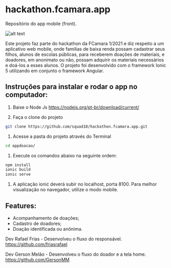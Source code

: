 # hackathon.fcamara.app
Repositório do app mobile (front).

![alt text](https://i.postimg.cc/LXjTgrMH/Squad18-1.jpg)

Este projeto faz parte do hackathon da FCamara 1/2021 e diz respeito a um aplicativo web mobile, onde familias de baixa renda possam cadastrar seus filhos, alunos de escolas públicas, para receberem doações de materiais, e doadores, em anonimato ou não, possam adquirir os materiais necessários e doá-los a esses alunos. O projeto foi desenvolvido com o framework Ionic 5 utilizando em conjunto o framework Angular.

## Instruções para instalar e rodar o app no computador:

1. Baixe o Node Js
https://nodejs.org/pt-br/download/current/

1. Faça o clone do projeto
```sh
git clone https://github.com/squad18/hackathon.fcamara.app.git
```

1. Acesse a pasta do projeto através do Terminal
```sh
cd appdoacao/
```

1. Execute os comandos abaixo na seguinte ordem:

```sh
npm install
ionic build
ionic serve
```

1. A aplicação ionic deverá subir no localhost, porta 8100.
Para melhor visualização no navegador, utilize o modo mobile.

## Features:

- Acompanhamento de doações;
- Cadastro de doadores;
- Doação identificada ou anônima.

Dev Rafael Frias - Desenvolveu o fluxo do responsável.
https://github.com/friasrafael

Dev Gerson Melão - Desenvolveu o fluxo do doador e a tela home.
https://github.com/GersonMM
